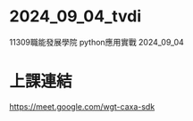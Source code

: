 # __2024_09_04_tvdi__
11309職能發展學院  python應用實戰 2024_09_04


# 上課連結
https://meet.google.com/wgt-caxa-sdk
